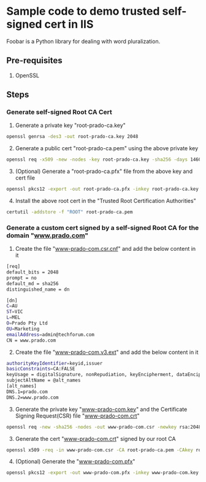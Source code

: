 # Sample code to demo trusted self-signed cert in IIS

Foobar is a Python library for dealing with word pluralization.

## Pre-requisites
1. OpenSSL

## Steps
### Generate self-signed Root CA Cert
1. Generate a private key "root-prado-ca.key"
```bash
openssl genrsa -des3 -out root-prado-ca.key 2048
```

2. Generate a public cert "root-prado-ca.pem" using the above private key
```bash
openssl req -x509 -new -nodes -key root-prado-ca.key -sha256 -days 1460 -out root-prado-ca.pem
```

3. (Optional) Generate a "root-prado-ca.pfx" file from the above key and cert file
```bash
openssl pkcs12 -export -out root-prado-ca.pfx -inkey root-prado-ca.key -in root-prado-ca.pem
```

4. Install the above root cert in the "Trusted Root Certification Authorities"
```bash
certutil -addstore -f "ROOT" root-prado-ca.pem
```

### Generate a custom cert signed by a self-signed Root CA for the domain "www.prado.com"
1. Create the file "www-prado-com.csr.cnf" and add the below content in it
```bash
[req]
default_bits = 2048
prompt = no
default_md = sha256
distinguished_name = dn

[dn]
C=AU
ST=VIC
L=MEL
O=Prado Pty Ltd
OU=Marketing
emailAddress=admin@techforum.com
CN = www.prado.com
```

2. Create the file "www-prado-com.v3.ext" and add the below content in it
```bash
authorityKeyIdentifier=keyid,issuer
basicConstraints=CA:FALSE
keyUsage = digitalSignature, nonRepudiation, keyEncipherment, dataEncipherment
subjectAltName = @alt_names
[alt_names]
DNS.1=prado.com
DNS.2=www.prado.com
```

3. Generate the private key "www-prado-com.key" and the Certificate Signing Request(CSR) file "www-prado-com.crt"
```bash
openssl req -new -sha256 -nodes -out www-prado-com.csr -newkey rsa:2048 -keyout www-prado-com.key -config www-prado-com.csr.cnf
```

3. Generate the cert "www-prado-com.crt" signed by our root CA
```bash
openssl x509 -req -in www-prado-com.csr -CA root-prado-ca.pem -CAkey root-prado-ca.key -CAcreateserial -out www-prado-com.crt -days 500 -sha256 -extfile www-prado-com.v3.ext
```

4. (Optional) Generate the "www-prado-com.pfx"
```bash
openssl pkcs12 -export -out www-prado-com.pfx -inkey www-prado-com.key -in www-prado-com.crt
```

